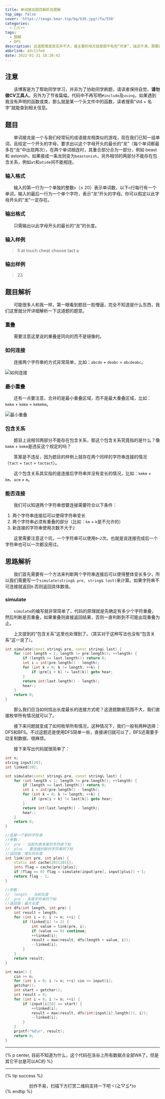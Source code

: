 ```yaml
---
title: 单词接龙题目解析及题解
top_img: false
cover: 'https://image.kmar.top/bg/b36.jpg!/fw/550'
categories:
  - C/C++
tags:
  - 题解
  - DFS
description: 这道题难度其实并不大，最主要的地方就是题干有些“坑爹”，描述不清，需要非常仔细的阅读才可以排查出来问题。
abbrlink: 4dc11fe0
date: 2022-01-31 18:20:42
---
```


## 注意

&emsp;&emsp;该博客是为了帮助同学学习，并非为了协助同学刷题，请读者保持自觉，**请勿做CV工具人**。另外为了节省篇幅，代码中不再写明`#include`及`using`，如果遇到我没有声明的函数或类，那么就是某一个头文件中的函数，读者搜索“std + 名字”就能查到相关信息。

## 题目

&emsp;&emsp;单词接龙是一个与我们经常玩的成语接龙相类似的游戏，现在我们已知一组单词，且给定一个开头的字母，要求出以这个字母开头的最长的“龙”（每个单词都最多在“龙”中出现两次），在两个单词相连时，其重合部分合为一部分，例如 beast 和 astonish，如果接成一条龙则变为`beastonish`，另外相邻的两部分不能存在包含关系，例如`at`和`atide`间不能相连。

### 输入格式

&emsp;&emsp;输入的第一行为一个单独的整数`n`（≤ 20）表示单词数，以下`n`行每行有一个单词，输入的最后一行为一个单个字符，表示“龙”开头的字母。你可以假定以此字母开头的“龙”一定存在。

### 输出格式

&emsp;&emsp;只需输出以此字母开头的最长的“龙”的长度。

### 输入样例

> 5
> at
> touch
> cheat
> choose
> tact
> a

### 输出样例

> 23

## 题目解析

&emsp;&emsp;可能很多人和我一样，第一眼看到题目一脸懵逼，完全不知道是什么东西，我们这里就分开详细解析一下这道题的题意。

### 重叠

&emsp;&emsp;需要注意这里说的重叠是同向的而不是镜像的。

### 如何连接

&emsp;&emsp;连接两个字符串的方式非常简单，比如：`abcde` + `deabc` = `abcdeabc`。

![如何连接](https://image.kmar.top/posts/dcjltmjxjtj-0.jpg)

### 最小重叠

&emsp;&emsp;还有一点要注意，合并的是最小重叠区域，而不是最大重叠区域，比如：`kmkm` + `kmkm` = `kmkmkm`。

![最小重叠](https://image.kmar.top/posts/dcjltmjxjtj-1.jpg)

### 包含关系

&emsp;&emsp;题目上说相邻两部分不能存在包含关系，那这个包含关系究竟指的是什么？像`kmkm` + `kmkm`是违反这个规定的吗？

&emsp;&emsp;答案是不违反，因为题目的样例上就存在两个同样的字符串连接的情况（`tact` + `tact` = `tactact`）。

&emsp;&emsp;这个包含关系其实指的是连接后字符串并没有变长的情况，比如：`kmkm` + `km`、`acm` + `m`。

### 能否连接

&emsp;&emsp;我们可以知道两个字符串想要连接需要符合以下条件：

1. 两个字符串连接后可以使得字符串变长
2. 两个字符串必须有重叠的部分（比如：`km` + `k`是不允许的）
3. 新连接的字符串使用次数不大于`2`

&emsp;&emsp;这里需要注意这个坑，一个字符串可以使用`0~2`次。也就是说连接完成后一个字符串也可以一次都没用过。

## 思路解析

&emsp;&emsp;我们首先需要有一个方法来判断两个字符串连接后可以使得整体变长多少，所以我们需要写一个`simulate(string& pre, string& last)`来计算。如果字符串不可连接就返回`0`.否则返回具体数值。

### simulate

&emsp;&emsp;`simulate`的编写就非常简单了，代码的原理就是先确定有多少个字符重叠，然后判断是否重叠，如果重叠则直接返回结果，否则一直判断到不可能出现重叠为止。

&emsp;&emsp;上文提到的“包含关系”这里也处理到了。（其实对于这种写法也没有“包含关系”这一说了）。

```c++
int simulate(const string& pre, const string& last) {
    for (int length = 1; length != pre.length(); ++length) {
        if (length >= last.length()) return 0;
        int i = int(pre.length() - length);
        for (int k = 0; k != length; ++k) {
            if (pre[i + k] != last[k]) goto hear;
        }
        return int(last.length() - length);
        hear:;
    }
    return 0;
}
```

&emsp;&emsp;那么我们应当如何找出长度最长的连接方式呢？这道题数据范围不大，我们直接枚举所有情况就可以了。

&emsp;&emsp;接下来问题就变成了如何枚举所有情况，这种情况下，我们一般有两种选择：DFS和BFS。不过这题还是使用DFS简单一些，直接递归就可以了，BFS还需要手动复制数据，很麻烦。

&emsp;&emsp;接下来写出代码就很简单了：

```c++
int n;
string input[20];
int linked[20];

int simulate(const string& pre, const string& last) {
    for (int length = 1; length != pre.length(); ++length) {
        if (length >= last.length()) return 0;
        int i = int(pre.length() - length);
        for (int k = 0; k != length; ++k) {
            if (pre[i + k] != last[k]) goto hear;
        }
        return int(last.length() - length);
        hear:;
    }
    return 0;
}

//连接一个新的字符串
//参数：
//  pre - 当前列表末尾的字符串下标
//  plus - 要连接的新的字符串的下标
//返回值：增长的长度
int link(int pre, int plus) {
    static int cache[20][20]{};
    int& flag = cache[pre][plus];
    if (flag == 0) flag = simulate(input[pre], input[plus]) + 1;
    return flag - 1;
}

//参数：
//  length - 当前长度
//  pre - 末尾字符串的下标
//返回值：最大长度
int dfs(int length, int pre) {
    int result = length;
    for (int i = 0; i != n; ++i) {
        if (linked[i] != 2) {
            int value = link(pre, i);
            if (value == 0) continue;
            ++linked[i];
            result = max(result, dfs(length + value, i));
            --linked[i];
        }
    }
    return result;
}

int main() {
    cin >> n;
    for (int i = 0; i != n; ++i) cin >> input[i];
    getchar();
    int start = getchar();
    int result = 0;
    for (int i = 0; i != n; ++i) {
        if (input[i][0] == start) {
            ++linked[i];
            result = max(result, dfs(int(input[i].length()), i));
            --linked[i];
        }
    }
    printf("%d\n", result);
    return 0;
}
```

---

{% p center, 目前不知道为什么，这个代码在洛谷上所有数据点全部WA了，但是其它平台是可以AC的 %}

---

{% tip success %}<div class="text" style=" text-align:center;">创作不易，扫描下方打赏二维码支持一下吧ヾ(≧▽≦*)o</div>{% endtip %}